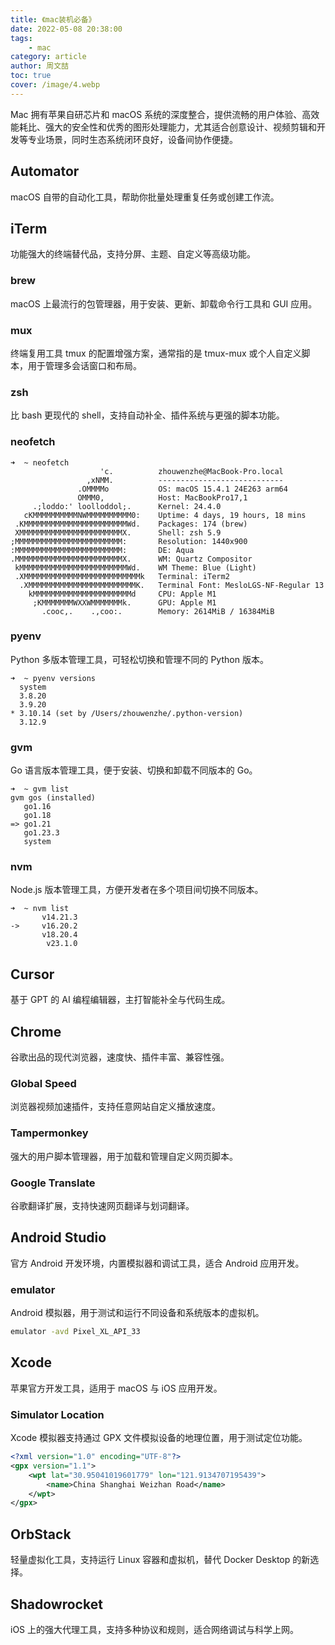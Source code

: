 ```yaml
---
title: 《mac装机必备》
date: 2022-05-08 20:38:00
tags:
    - mac
category: article
author: 周文喆
toc: true
cover: /image/4.webp
---
```

Mac 拥有苹果自研芯片和 macOS 系统的深度整合，提供流畅的用户体验、高效能耗比、强大的安全性和优秀的图形处理能力，尤其适合创意设计、视频剪辑和开发等专业场景，同时生态系统闭环良好，设备间协作便捷。
<!-- more -->
## Automator

macOS 自带的自动化工具，帮助你批量处理重复任务或创建工作流。

## iTerm

功能强大的终端替代品，支持分屏、主题、自定义等高级功能。

### brew

macOS 上最流行的包管理器，用于安装、更新、卸载命令行工具和 GUI 应用。

### mux

终端复用工具 tmux 的配置增强方案，通常指的是 tmux-mux 或个人自定义脚本，用于管理多会话窗口和布局。

### zsh

比 bash 更现代的 shell，支持自动补全、插件系统与更强的脚本功能。

### neofetch

```shell
➜  ~ neofetch
                    'c.          zhouwenzhe@MacBook-Pro.local
                 ,xNMM.          ----------------------------
               .OMMMMo           OS: macOS 15.4.1 24E263 arm64
               OMMM0,            Host: MacBookPro17,1
     .;loddo:' loolloddol;.      Kernel: 24.4.0
   cKMMMMMMMMMMNWMMMMMMMMMM0:    Uptime: 4 days, 19 hours, 18 mins
 .KMMMMMMMMMMMMMMMMMMMMMMMWd.    Packages: 174 (brew)
 XMMMMMMMMMMMMMMMMMMMMMMMX.      Shell: zsh 5.9
;MMMMMMMMMMMMMMMMMMMMMMMM:       Resolution: 1440x900
:MMMMMMMMMMMMMMMMMMMMMMMM:       DE: Aqua
.MMMMMMMMMMMMMMMMMMMMMMMMX.      WM: Quartz Compositor
 kMMMMMMMMMMMMMMMMMMMMMMMMWd.    WM Theme: Blue (Light)
 .XMMMMMMMMMMMMMMMMMMMMMMMMMMk   Terminal: iTerm2
  .XMMMMMMMMMMMMMMMMMMMMMMMMK.   Terminal Font: MesloLGS-NF-Regular 13
    kMMMMMMMMMMMMMMMMMMMMMMd     CPU: Apple M1
     ;KMMMMMMMWXXWMMMMMMMk.      GPU: Apple M1
       .cooc,.    .,coo:.        Memory: 2614MiB / 16384MiB
```

### pyenv

Python 多版本管理工具，可轻松切换和管理不同的 Python 版本。

```shell
➜  ~ pyenv versions
  system
  3.8.20
  3.9.20
* 3.10.14 (set by /Users/zhouwenzhe/.python-version)
  3.12.9
```

### gvm

Go 语言版本管理工具，便于安装、切换和卸载不同版本的 Go。

```shell
➜  ~ gvm list
gvm gos (installed)
   go1.16
   go1.18
=> go1.21
   go1.23.3
   system
```

### nvm

Node.js 版本管理工具，方便开发者在多个项目间切换不同版本。

```shell
➜  ~ nvm list
       v14.21.3
->     v16.20.2
       v18.20.4
        v23.1.0
```

## Cursor

基于 GPT 的 AI 编程编辑器，主打智能补全与代码生成。

## Chrome

谷歌出品的现代浏览器，速度快、插件丰富、兼容性强。

### Global Speed

浏览器视频加速插件，支持任意网站自定义播放速度。

### Tampermonkey

强大的用户脚本管理器，用于加载和管理自定义网页脚本。

### Google Translate

谷歌翻译扩展，支持快速网页翻译与划词翻译。

## Android Studio

官方 Android 开发环境，内置模拟器和调试工具，适合 Android 应用开发。

### emulator

Android 模拟器，用于测试和运行不同设备和系统版本的虚拟机。

```bash
emulator -avd Pixel_XL_API_33
```

## Xcode

苹果官方开发工具，适用于 macOS 与 iOS 应用开发。

### Simulator Location

Xcode 模拟器支持通过 GPX 文件模拟设备的地理位置，用于测试定位功能。

```xml
<?xml version="1.0" encoding="UTF-8"?>
<gpx version="1.1">
    <wpt lat="30.95041019601779" lon="121.9134707195439">
        <name>China Shanghai Weizhan Road</name>
    </wpt>
</gpx>
```

## OrbStack

轻量虚拟化工具，支持运行 Linux 容器和虚拟机，替代 Docker Desktop 的新选择。

## Shadowrocket

iOS 上的强大代理工具，支持多种协议和规则，适合网络调试与科学上网。
